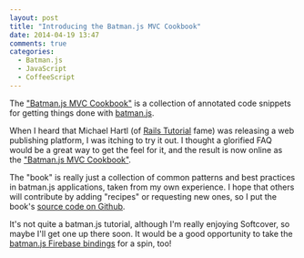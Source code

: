 ```yaml
---
layout: post
title: "Introducing the Batman.js MVC Cookbook"
date: 2014-04-19 13:47
comments: true
categories:
  - Batman.js
  - JavaScript
  - CoffeeScript
---
```


The ["Batman.js MVC Cookbook"](https://www.softcover.io/read/b5c051f3/batmanjs_mvc_cookbook) is a collection of annotated code snippets for getting things done with [batman.js](http://batmanjs.org).

<!-- more -->

When I heard that Michael Hartl (of [Rails Tutorial](http://railstutorial.com) fame) was releasing a web publishing platform, I was itching to try it out. I thought a glorified FAQ would be a great way to get the feel for it, and the result is now online as the ["Batman.js MVC Cookbook"](https://www.softcover.io/read/b5c051f3/batmanjs_mvc_cookbook).

The "book" is really just a collection of common patterns and best practices in batman.js applications, taken from my own experience. I hope that others will contribute by adding "recipes" or requesting new ones, so I put the book's [source code on Github](https://github.com/rmosolgo/batmanjs-mvc-cookbook).

It's not quite a batman.js tutorial, although I'm really enjoying Softcover, so maybe I'll get one up there soon. It would be a good opportunity to take the [batman.js Firebase bindings](https://github.com/rmosolgo/batfire) for a spin, too!

